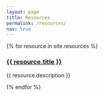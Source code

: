 ```yaml
---
layout: page
title: Resources
permalink: /resources/
nav: true
---
```


<div class="post-list">
  {% for resource in site.resources %}
    <div class="post-item">
      <h3 class="post-title">
        <a href="{{ resource.file | relative_url }}">{{ resource.title }}</a>
      </h3>
      <p class="post-meta">{{ resource.description }}</p>
    </div>
  {% endfor %}
</div> 